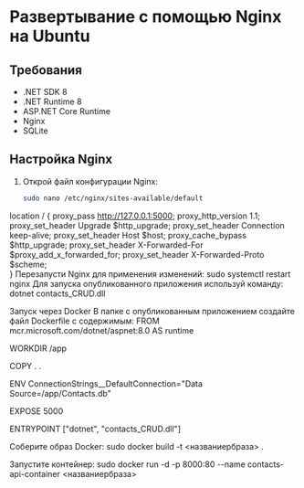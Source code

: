 # Развертывание с помощью Nginx на Ubuntu

## Требования

- .NET SDK 8
- .NET Runtime 8
- ASP.NET Core Runtime
- Nginx
- SQLite

## Настройка Nginx

1. Открой файл конфигурации Nginx:

   ```bash
   sudo nano /etc/nginx/sites-available/default
location / {
    proxy_pass         http://127.0.0.1:5000;
    proxy_http_version 1.1;
    proxy_set_header   Upgrade $http_upgrade;
    proxy_set_header   Connection keep-alive;
    proxy_set_header   Host $host;
    proxy_cache_bypass $http_upgrade;
    proxy_set_header   X-Forwarded-For $proxy_add_x_forwarded_for;
    proxy_set_header   X-Forwarded-Proto $scheme;   
}
Перезапусти Nginx для применения изменений:
sudo systemctl restart nginx
Для запуска опубликованного приложения используй команду:
dotnet contacts_CRUD.dll

Запуск через Docker
В папке с опубликованным приложением создайте файл Dockerfile с содержимым:
FROM mcr.microsoft.com/dotnet/aspnet:8.0 AS runtime

WORKDIR /app

COPY . .

ENV ConnectionStrings__DefaultConnection="Data Source=/app/Contacts.db"

EXPOSE 5000

ENTRYPOINT ["dotnet", "contacts_CRUD.dll"]

Соберите образ Docker:
sudo docker build -t <названиербраза> .


Запустите контейнер:
sudo docker run -d -p 8000:80 --name contacts-api-container <названиербраза>
